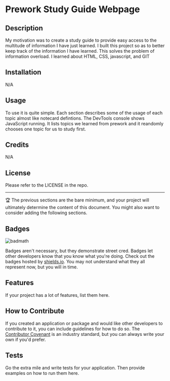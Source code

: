# Prework Study Guide Webpage

## Description
My motivation was to create a study guide to provide easy access to the multitude of information I have just learned. I built this project so as to better keep track of the information I have learned. This solves the problem of information overload. I learned about HTML, CSS, javascript, and GIT


## Installation

N/A

## Usage

To use it is quite simple. Each section describes some of the usage of each topic almost like notecard defintions. The DevTools console shows JavaScript running. It lists topics we learned from prework and it reandomly chooses one topic for us to study first.

## Credits

N/A

## License

Please refer to the LICENSE in the repo.

---

🏆 The previous sections are the bare minimum, and your project will ultimately determine the content of this document. You might also want to consider adding the following sections.

## Badges

![badmath](https://img.shields.io/github/languages/top/nielsenjared/badmath)

Badges aren't necessary, but they demonstrate street cred. Badges let other developers know that you know what you're doing. Check out the badges hosted by [shields.io](https://shields.io/). You may not understand what they all represent now, but you will in time.

## Features

If your project has a lot of features, list them here.

## How to Contribute

If you created an application or package and would like other developers to contribute to it, you can include guidelines for how to do so. The [Contributor Covenant](https://www.contributor-covenant.org/) is an industry standard, but you can always write your own if you'd prefer.

## Tests

Go the extra mile and write tests for your application. Then provide examples on how to run them here.
